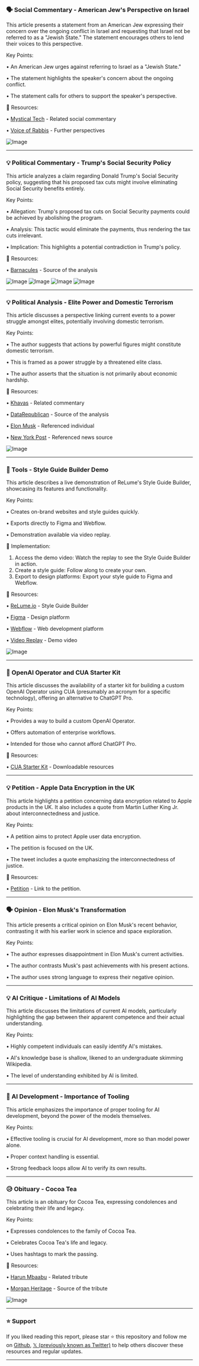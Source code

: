 ### 🗣️ Social Commentary - American Jew's Perspective on Israel

This article presents a statement from an American Jew expressing their concern over the ongoing conflict in Israel and requesting that Israel not be referred to as a "Jewish State."  The statement encourages others to lend their voices to this perspective.

Key Points:

• An American Jew urges against referring to Israel as a "Jewish State."


• The statement highlights the speaker's concern about the ongoing conflict.


• The statement calls for others to support the speaker's perspective.


🔗 Resources:

• [Mystical Tech](https://x.com/mysticaltech) -  Related social commentary


• [Voice of Rabbis](https://x.com/voiceofrabbis) -  Further perspectives


![Image](https://pbs.twimg.com/ext_tw_video_thumb/1899555174378508288/pu/img/2XO1pgJBZxEE75eN.jpg)


---
### 💡 Political Commentary - Trump's Social Security Policy

This article analyzes a claim regarding Donald Trump's Social Security policy, suggesting that his proposed tax cuts might involve eliminating Social Security benefits entirely.

Key Points:

• Allegation: Trump's proposed tax cuts on Social Security payments could be achieved by abolishing the program.


• Analysis: This tactic would eliminate the payments, thus rendering the tax cuts irrelevant.


• Implication:  This highlights a potential contradiction in Trump's policy.


🔗 Resources:

• [Barnacules](https://x.com/Barnacules) -  Source of the analysis


![Image](https://pbs.twimg.com/media/Gly5BRWboAAvXBG?format=jpg&name=360x360)
![Image](https://pbs.twimg.com/media/Gly5BSAWMAA9_wY?format=jpg&name=240x240)
![Image](https://pbs.twimg.com/media/Gly5BSAXkAAfseP?format=jpg&name=small)
![Image](https://pbs.twimg.com/media/Gly5BSaaAAAkhKu?format=jpg&name=360x360)


---
### 💡 Political Analysis - Elite Power and Domestic Terrorism

This article discusses a perspective linking current events to a power struggle amongst elites, potentially involving domestic terrorism.

Key Points:

• The author suggests that actions by powerful figures might constitute domestic terrorism.


• This is framed as a power struggle by a threatened elite class.


• The author asserts that the situation is not primarily about economic hardship.


🔗 Resources:

• [Khavas](https://x.com/khavas) -  Related commentary


• [DataRepublican](https://x.com/DataRepublican) - Source of the analysis


• [Elon Musk](https://x.com/elonmusk) -  Referenced individual


• [New York Post](https://x.com/nypost) -  Referenced news source


![Image](https://pbs.twimg.com/media/GlxnzLRWEAAEeZ0?format=jpg&name=small)


---
### 🚀 Tools - Style Guide Builder Demo

This article describes a live demonstration of ReLume's Style Guide Builder, showcasing its features and functionality.

Key Points:

• Creates on-brand websites and style guides quickly.


• Exports directly to Figma and Webflow.


•  Demonstration available via video replay.


🚀 Implementation:

1. Access the demo video: Watch the replay to see the Style Guide Builder in action.
2. Create a style guide: Follow along to create your own.
3. Export to design platforms: Export your style guide to Figma and Webflow.


🔗 Resources:

• [ReLume.io](https://x.com/relume_io) -  Style Guide Builder


• [Figma](https://x.com/figma) - Design platform


• [Webflow](https://x.com/webflow) - Web development platform


• [Video Replay](https://youtu.be/6qWO3Vwq1Ls) - Demo video


![Image](https://pbs.twimg.com/ext_tw_video_thumb/1899584882503811074/pu/img/AKsjOWSWJjAnP85o.jpg)


---
### 🤖 OpenAI Operator and CUA Starter Kit

This article discusses the availability of a starter kit for building a custom OpenAI Operator using CUA (presumably an acronym for a specific technology), offering an alternative to ChatGPT Pro.

Key Points:

• Provides a way to build a custom OpenAI Operator.


• Offers automation of enterprise workflows.


•  Intended for those who cannot afford ChatGPT Pro.


🔗 Resources:

• [CUA Starter Kit](https://t.co/TN3BhJaucS) -  Downloadable resources


---
### 💡  Petition - Apple Data Encryption in the UK

This article highlights a petition concerning data encryption related to Apple products in the UK.  It also includes a quote from Martin Luther King Jr. about interconnectedness and justice.

Key Points:

• A petition aims to protect Apple user data encryption.


• The petition is focused on the UK.


• The tweet includes a quote emphasizing the interconnectedness of justice.


🔗 Resources:

• [Petition](https://you.38degrees.org.uk/petitions/keep-our-apple-data-encrypted) - Link to the petition.


---
### 🗣️ Opinion - Elon Musk's Transformation

This article presents a critical opinion on Elon Musk's recent behavior, contrasting it with his earlier work in science and space exploration.

Key Points:

• The author expresses disappointment in Elon Musk's current activities.


• The author contrasts Musk's past achievements with his present actions.


• The author uses strong language to express their negative opinion.



---
### 💡 AI Critique - Limitations of AI Models

This article discusses the limitations of current AI models, particularly highlighting the gap between their apparent competence and their actual understanding.

Key Points:

• Highly competent individuals can easily identify AI's mistakes.


• AI's knowledge base is shallow, likened to an undergraduate skimming Wikipedia.


• The level of understanding exhibited by AI is limited.


---
### 🤖 AI Development - Importance of Tooling

This article emphasizes the importance of proper tooling for AI development, beyond the power of the models themselves.

Key Points:

• Effective tooling is crucial for AI development, more so than model power alone.


•  Proper context handling is essential.


•  Strong feedback loops allow AI to verify its own results.


---
### 😥 Obituary - Cocoa Tea

This article is an obituary for Cocoa Tea, expressing condolences and celebrating their life and legacy.

Key Points:

•  Expresses condolences to the family of Cocoa Tea.


•  Celebrates Cocoa Tea's life and legacy.


•  Uses hashtags to mark the passing.


🔗 Resources:

• [Harun Mbaabu](https://x.com/HarunMbaabu) -  Related tribute


• [Morgan Heritage](https://x.com/morganheritage) - Source of the tribute


![Image](https://pbs.twimg.com/media/Glw4qaiXkAAAxHP?format=jpg&name=small)


---

### ⭐️ Support

If you liked reading this report, please star ⭐️ this repository and follow me on [Github](https://github.com/Drix10), [𝕏 (previously known as Twitter)](https://x.com/DRIX_10_) to help others discover these resources and regular updates.

---